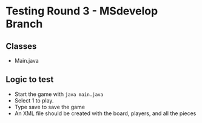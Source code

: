 # Testing Round 3 - MSdevelop Branch

## Classes

- Main.java

## Logic to test

- Start the game with ``` java main.java ```
- Select 1 to play.
- Type save to save the game
- An XML file should be created with the board, players, and all the pieces
